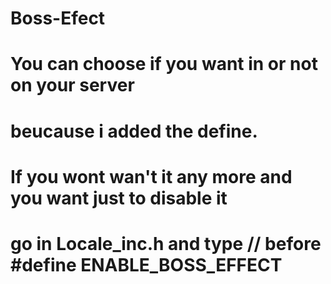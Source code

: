# Boss-Efect
# You can choose if you want in or not on your server
# beucause i added the define.
# If you wont wan't it any more and you want just to disable it
# go in Locale_inc.h and type // before #define ENABLE_BOSS_EFFECT
